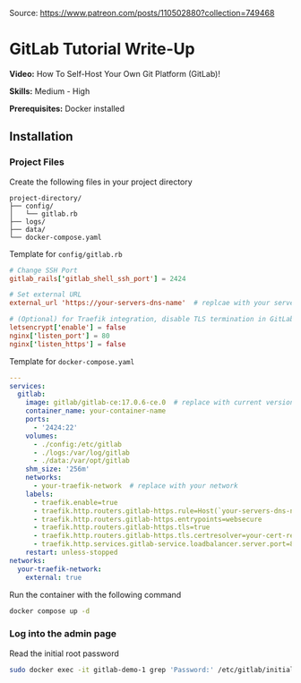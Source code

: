 Source: https://www.patreon.com/posts/110502880?collection=749468

# GitLab Tutorial Write-Up

**Video:** How To Self-Host Your Own Git Platform (GitLab)!

**Skills:** Medium - High

**Prerequisites:** Docker installed

## Installation

### Project Files

Create the following files in your project directory

```
project-directory/
├── config/
│   └── gitlab.rb
├── logs/
├── data/
└── docker-compose.yaml
```

Template for `config/gitlab.rb`

```toml
# Change SSH Port
gitlab_rails['gitlab_shell_ssh_port'] = 2424

# Set external URL
external_url 'https://your-servers-dns-name'  # replcae with your server url

# (Optional) for Traefik integration, disable TLS termination in GitLab
letsencrypt['enable'] = false
nginx['listen_port'] = 80
nginx['listen_https'] = false
```

Template for `docker-compose.yaml`

```yaml
---
services:
  gitlab:
    image: gitlab/gitlab-ce:17.0.6-ce.0  # replace with current version!
    container_name: your-container-name
    ports:
      - '2424:22'
    volumes:
      - ./config:/etc/gitlab
      - ./logs:/var/log/gitlab
      - ./data:/var/opt/gitlab
    shm_size: '256m'
    networks:
      - your-traefik-network  # replace with your network
    labels:
      - traefik.enable=true
      - traefik.http.routers.gitlab-https.rule=Host(`your-servers-dns-name`)  # replace with your server url
      - traefik.http.routers.gitlab-https.entrypoints=websecure
      - traefik.http.routers.gitlab-https.tls=true
      - traefik.http.routers.gitlab-https.tls.certresolver=your-cert-resolver  # replace with your cert-resolvername
      - traefik.http.services.gitlab-service.loadbalancer.server.port=80
    restart: unless-stopped
networks:
  your-traefik-network:
    external: true
```

Run the container with the following command

```bash
docker compose up -d
```

### Log into the admin page

Read the initial root password

```bash
sudo docker exec -it gitlab-demo-1 grep 'Password:' /etc/gitlab/initial_root_password
```